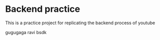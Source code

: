 # Backend practice

This is a practice project for replicating the backend process of youtube

gugugaga ravi bsdk